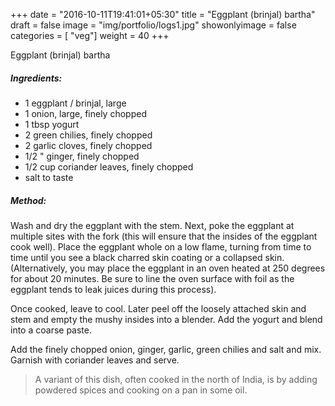 +++
date = "2016-10-11T19:41:01+05:30"
title = "Eggplant (brinjal) bartha"
draft = false
image = "img/portfolio/logs1.jpg"
showonlyimage = false
categories = [ "veg"] 
weight = 40
+++


Eggplant (brinjal) bartha
<!--more-->



##### Ingredients:

  - 1 eggplant / brinjal, large
  - 1 onion, large, finely chopped
  - 1 tbsp yogurt
  - 2 green chilies, finely chopped
  - 2 garlic cloves, finely chopped
  - 1/2 " ginger, finely chopped
  - 1/2 cup coriander leaves, finely chopped
  - salt to taste

##### Method:

Wash and dry the eggplant with the stem. Next, poke the eggplant at
multiple sites with the fork (this will ensure that the insides of the
eggplant cook well). Place the eggplant whole on a low flame, turning
from time to time until you see a black charred skin coating or a
collapsed skin. (Alternatively, you may place the eggplant in an oven
heated at 250 degrees for about 20 minutes. Be sure to line the oven
surface with foil as the eggplant tends to leak juices during this
process).

Once cooked, leave to cool. Later peel off the loosely attached skin and
stem and empty the mushy insides into a blender. Add the yogurt and
blend into a coarse paste.

Add the finely chopped onion, ginger, garlic, green chilies and salt and
mix. Garnish with coriander leaves and serve.

> A variant of this dish, often cooked in the north of India, is by
> adding powdered spices and cooking on a pan in some oil.

